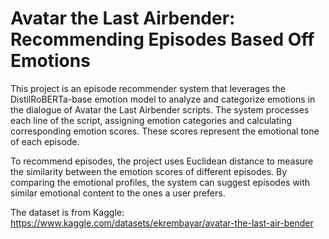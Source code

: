 # Avatar the Last Airbender: Recommending Episodes Based Off Emotions

This project is an episode recommender system that leverages the DistilRoBERTa-base emotion model to analyze and categorize emotions in the dialogue of Avatar the Last Airbender scripts. The system processes each line of the script, assigning emotion categories and calculating corresponding emotion scores. These scores represent the emotional tone of each episode.

To recommend episodes, the project uses Euclidean distance to measure the similarity between the emotion scores of different episodes. By comparing the emotional profiles, the system can suggest episodes with similar emotional content to the ones a user prefers.

The dataset is from Kaggle: https://www.kaggle.com/datasets/ekrembayar/avatar-the-last-air-bender
